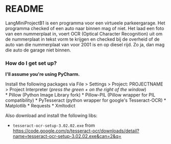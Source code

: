 # README #

LangMiniProjectB1 is een programma voor een virtueele parkeergarage. Het programma checked of een auto naar binnen mag of niet. Het laad een foto van een nummerplaat in, voert OCR (Optical Character Recognition) uit om de nummerplaat in tekst vorm te krijgen en checked bij de overheid of de auto van die nummerplaat van voor 2001 is en op diesel rijd. Zo ja, dan mag die auto de garage niet binnen.

### How do I get set up? ###

**I'll assume you're using PyCharm.**

Install the following  packages via File > Settings > Project: PROJECTNAME > Project Interpreter (_press the green + on the right of the window_)  
	* Pillow (Python Image Library fork)
	* Pillow-PIL (Pillow wrapper for PIL compatibility)
	* PyTesseract (python wrapper for google's Tesseract-OCR)
	* Matplotlib
	* Requests
	* Xmltodict
	
Also download and install the following libs:

* `tesseract-ocr-setup-3.02.02.exe` from https://code.google.com/p/tesseract-ocr/downloads/detail?name=tesseract-ocr-setup-3.02.02.exe&can=2&q=

